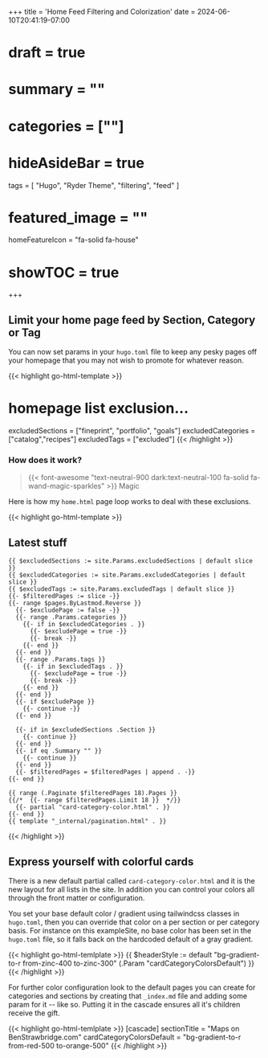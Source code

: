 +++
title = 'Home Feed Filtering and Colorization'
date = 2024-06-10T20:41:19-07:00
# draft = true
# summary = ""
# categories = [""]
# hideAsideBar = true
tags = [
  "Hugo",
  "Ryder Theme",
  "filtering",
  "feed"
  ]
# featured_image = ""
homeFeatureIcon = "fa-solid fa-house"
# showTOC = true
+++

## Limit your home page feed by Section, Category or Tag

You can now set params in your `hugo.toml` file to keep any pesky pages off your homepage that you may not wish to promote for whatever reason.

<!--more-->

{{< highlight go-html-template >}}
  # homepage list exclusion... 
  excludedSections = ["fineprint", "portfolio", "goals"]
  excludedCategories = ["catalog","recipes"]
  excludedTags = ["excluded"]
{{< /highlight >}}

### How does it work?

> {{< font-awesome "text-neutral-900 dark:text-neutral-100 fa-solid fa-wand-magic-sparkles" >}} Magic 

Here is how my `home.html` page loop works to deal with these exclusions.

{{< highlight go-html-template >}}
<div class="lg:grid-cols-2  p-4 mx-auto grid grid-cols-1 gap-12  mb-5">
    <h2 class="lg:col-span-2 flex p-3 items-center mb-2 text-3xl uppercase">Latest stuff</h2>
      
    {{ $excludedSections := site.Params.excludedSections | default slice }}
    {{ $excludedCategories := site.Params.excludedCategories | default slice }}
    {{ $excludedTags := site.Params.excludedTags | default slice }}
    {{- $filteredPages := slice -}}
    {{- range $pages.ByLastmod.Reverse }}
      {{- $excludePage := false -}}
      {{- range .Params.categories }}
        {{- if in $excludedCategories . }}
          {{- $excludePage = true -}}
          {{- break -}}
        {{- end }}
      {{- end }}
      {{- range .Params.tags }}
        {{- if in $excludedTags . }}
          {{- $excludePage = true -}}
          {{- break -}}
        {{- end }}
      {{- end }}
      {{- if $excludePage }}
        {{- continue -}}
      {{- end }}
      
      {{- if in $excludedSections .Section }}
        {{- continue }}
      {{- end }}
      {{- if eq .Summary "" }}
        {{- continue }}
      {{- end }}
      {{- $filteredPages = $filteredPages | append . -}}
    {{- end }}

    {{ range (.Paginate $filteredPages 18).Pages }}
    {{/*  {{- range $filteredPages.Limit 18 }}  */}}
      {{- partial "card-category-color.html" . }}
    {{- end }}
    {{ template "_internal/pagination.html" . }}
  </div>
{{< /highlight >}}

## Express yourself with colorful cards

There is a new default partial called `card-category-color.html` and it is the new layout for all lists in the site. In addition you can control your colors all through the front matter or configuration.

You set your base default color / gradient using tailwindcss classes in `hugo.toml`, then you can override that color on a per section or per category basis. For instance on this exampleSite, no base color has been set in the `hugo.toml` file, so it falls back on the hardcoded default of a gray gradient.

{{< highlight go-html-temlplate >}}
{{ $headerStyle := default "bg-gradient-to-r from-zinc-400 to-zinc-300" (.Param "cardCategoryColorsDefault") }}
{{< /highlight >}}

For further color configuration look to the default pages you can create for categories and sections by creating that `_index.md` file and adding some param for it -- like so. Putting it in the cascade ensures all it's children receive the gift.

{{< highlight go-html-temlplate >}}
[cascade]
  sectionTitle = "Maps on BenStrawbridge.com"
  cardCategoryColorsDefault = "bg-gradient-to-r from-red-500 to-orange-500"
{{< /highlight >}}